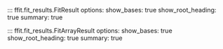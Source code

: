 <!-- prettier-ignore -->
::: ffit.fit_results.FitResult
    options:
      show_bases: true
      show_root_heading: true
      summary: true

<!-- prettier-ignore -->
::: ffit.fit_results.FitArrayResult
    options:
      show_bases: true
      show_root_heading: true
      summary: true
